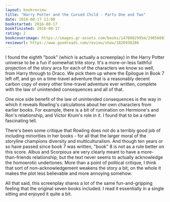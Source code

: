 ```yaml
---
layout: bookreview
title: "Harry Potter and the Cursed Child - Parts One and Two"
date: 2016-08-17 13:00
bookstarted: 2016-08-17
bookfinished: 2016-08-17
rating: 2
bookcoverimage: https://images.gr-assets.com/books/1470082995m/29056083.jpg
reviewurl: https://www.goodreads.com/review/show/1826938286
---
```


I found the eighth "book" (which is actually a screenplay) in the Harry Potter universe to be a fun if somewhat trite story. It's a more-or-less faithful projection of the story arcs for each of the characters we know so well, from Harry through to Draco. We pick them up where the Epilogue in Book 7 left off, and go on a time-travel adventure that is a reasonably decent carbon copy of every other time-travel adventure ever written, complete with the law of unintended consequences and all of that.



One nice side benefit of the law of unintended consequences is the way in which it reveals Rowling's calculations about her own characters from earlier books. For example, there is a bit of rumination on Hermione's and Ron's relationship, and Victor Krum's role in it. I found that to be a rather fascinating tell.



There's been some critique that Rowling does not do a terribly good job of including minorities in her books - for all that the larger moral of the storyline champions diversity and multiculturalism. And though ten years or so have passed since book 7 was written, "book" 8 is not as a rule better on this score. Albus and Scorpious are very clearly meant to have a more-than-friends relationship, but the text never seems to actually acknowledge the homoerotic undertones. More than a point of political critique, I think that sort of non-acknowledgement weakens the story a bit; on the whole it makes the plot less believable and more annoying somehow.



All that said, this screenplay shares a lot of the same fun-and-gripping feeling that the original seven books included. I read it essentially in a single sitting and enjoyed it quite a bit.